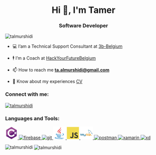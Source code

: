 <h1 align="center">Hi 👋, I'm Tamer</h1>
<h3 align="center">Software Developer</h3>

<p align="left"> <img src="https://komarev.com/ghpvc/?username=talmurshidi&label=Profile%20views&color=0e75b6&style=flat" alt="talmurshidi" /> </p>

<!-- - 💻 I’m an Application Manager at [KU Leuven](https://www.kuleuven.be/wieiswie/en/person/00147498) -->

- 💻 I’am a Technical Support Consultant at [3b-Belgium](https://www.3b-belgium.org)

- 🕴️ I’m a Coach at [HackYourFutureBelgium](https://github.com/HackYourFutureBelgium)

<!-- - 👨‍💻 All of my projects are available at [my portfolio](https://talmurshidi.github.io/talmurshidi/) -->

<!-- - 🌱 I’m currently learning **Java SE 11** -->

<!-- - 💬 Ask me about **Xamarin Forms** -->

- 📫 How to reach me **ta.almurshidi@gmail.com**

- 📄 Know about my experiences [CV](https://drive.google.com/drive/folders/1wbKusBuzJEgD8rpjIT-cL_sNqLkHroBy?usp=sharing)

<h3 align="left">Connect with me:</h3>
<p align="left">
<a href="https://www.linkedin.com/in/talmurhsidi/" target="blank"><img align="center" src="https://upload.wikimedia.org/wikipedia/commons/8/81/LinkedIn_icon.svg" alt="talmurshidi" height="30" width="40" /></a>
</p>

<h3 align="left">Languages and Tools:</h3>
<p align="left"> <a href="https://www.w3schools.com/cs/" target="_blank"> <img src="https://raw.githubusercontent.com/devicons/devicon/master/icons/csharp/csharp-original.svg" alt="csharp" width="40" height="40"/> </a> <a href="https://firebase.google.com/" target="_blank"> <img src="https://www.vectorlogo.zone/logos/firebase/firebase-icon.svg" alt="firebase" width="40" height="40"/> </a> <a href="https://git-scm.com/" target="_blank"> <img src="https://www.vectorlogo.zone/logos/git-scm/git-scm-icon.svg" alt="git" width="40" height="40"/> </a> <a href="https://www.java.com" target="_blank"> <img src="https://raw.githubusercontent.com/devicons/devicon/master/icons/java/java-original.svg" alt="java" width="40" height="40"/> </a> <a href="https://developer.mozilla.org/en-US/docs/Web/JavaScript" target="_blank"> <img src="https://raw.githubusercontent.com/devicons/devicon/master/icons/javascript/javascript-original.svg" alt="javascript" width="40" height="40"/> </a> <a href="https://www.mysql.com/" target="_blank"> <img src="https://raw.githubusercontent.com/devicons/devicon/master/icons/mysql/mysql-original-wordmark.svg" alt="mysql" width="40" height="40"/> </a> <a href="https://postman.com" target="_blank"> <img src="https://www.vectorlogo.zone/logos/getpostman/getpostman-icon.svg" alt="postman" width="40" height="40"/> </a> <a href="https://dotnet.microsoft.com/apps/xamarin" target="_blank"> <img src="https://raw.githubusercontent.com/detain/svg-logos/780f25886640cef088af994181646db2f6b1a3f8/svg/xamarin.svg" alt="xamarin" width="40" height="40"/> </a> <a href="https://www.adobe.com/products/xd.html" target="_blank"> <img src="https://cdn.worldvectorlogo.com/logos/adobe-xd.svg" alt="xd" width="40" height="40"/> </a> </p>

<p><img align="left" src="https://github-readme-stats.vercel.app/api/top-langs?username=talmurshidi&show_icons=true&locale=en&layout=compact" alt="talmurshidi" /></p>

<p>&nbsp;<img align="center" src="https://github-readme-stats.vercel.app/api?username=talmurshidi&show_icons=true&locale=en" alt="talmurshidi" /></p>

<!--
**talmurshidi/talmurshidi** is a ✨ _special_ ✨ repository because its `README.md` (this file) appears on your GitHub profile.

Here are some ideas to get you started:

- 🔭 I’m currently working on ...
- 🌱 I’m currently learning ...
- 👯 I’m looking to collaborate on ...
- 🤔 I’m looking for help with ...
- 💬 Ask me about ...
- 📫 How to reach me: ...
- 😄 Pronouns: ...
- ⚡ Fun fact: ...
-->
